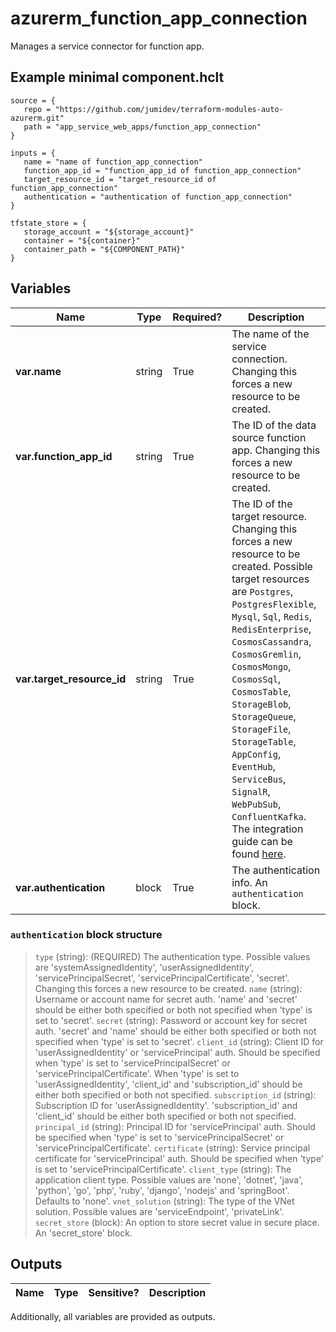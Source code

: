 # azurerm_function_app_connection

Manages a service connector for function app.

## Example minimal component.hclt

```hcl
source = {
   repo = "https://github.com/jumidev/terraform-modules-auto-azurerm.git" 
   path = "app_service_web_apps/function_app_connection" 
}

inputs = {
   name = "name of function_app_connection" 
   function_app_id = "function_app_id of function_app_connection" 
   target_resource_id = "target_resource_id of function_app_connection" 
   authentication = "authentication of function_app_connection" 
}

tfstate_store = {
   storage_account = "${storage_account}" 
   container = "${container}" 
   container_path = "${COMPONENT_PATH}" 
}

```

## Variables

| Name | Type | Required? |  Description |
| ---- | ---- | --------- |  ----------- |
| **var.name** | string | True | The name of the service connection. Changing this forces a new resource to be created. | 
| **var.function_app_id** | string | True | The ID of the data source function app. Changing this forces a new resource to be created. | 
| **var.target_resource_id** | string | True | The ID of the target resource. Changing this forces a new resource to be created. Possible target resources are `Postgres`, `PostgresFlexible`, `Mysql`, `Sql`, `Redis`, `RedisEnterprise`, `CosmosCassandra`, `CosmosGremlin`, `CosmosMongo`, `CosmosSql`, `CosmosTable`, `StorageBlob`, `StorageQueue`, `StorageFile`, `StorageTable`, `AppConfig`, `EventHub`, `ServiceBus`, `SignalR`, `WebPubSub`, `ConfluentKafka`. The integration guide can be found [here](https://learn.microsoft.com/en-us/azure/service-connector/how-to-integrate-postgres). | 
| **var.authentication** | block | True | The authentication info. An `authentication` block. | 

### `authentication` block structure

> `type` (string): (REQUIRED) The authentication type. Possible values are 'systemAssignedIdentity', 'userAssignedIdentity', 'servicePrincipalSecret', 'servicePrincipalCertificate', 'secret'. Changing this forces a new resource to be created.
> `name` (string): Username or account name for secret auth. 'name' and 'secret' should be either both specified or both not specified when 'type' is set to 'secret'.
> `secret` (string): Password or account key for secret auth. 'secret' and 'name' should be either both specified or both not specified when 'type' is set to 'secret'.
> `client_id` (string): Client ID for 'userAssignedIdentity' or 'servicePrincipal' auth. Should be specified when 'type' is set to 'servicePrincipalSecret' or 'servicePrincipalCertificate'. When 'type' is set to 'userAssignedIdentity', 'client_id' and 'subscription_id' should be either both specified or both not specified.
> `subscription_id` (string): Subscription ID for 'userAssignedIdentity'. 'subscription_id' and 'client_id' should be either both specified or both not specified.
> `principal_id` (string): Principal ID for 'servicePrincipal' auth. Should be specified when 'type' is set to 'servicePrincipalSecret' or 'servicePrincipalCertificate'.
> `certificate` (string): Service principal certificate for 'servicePrincipal' auth. Should be specified when 'type' is set to 'servicePrincipalCertificate'.
> `client_type` (string): The application client type. Possible values are 'none', 'dotnet', 'java', 'python', 'go', 'php', 'ruby', 'django', 'nodejs' and 'springBoot'. Defaults to 'none'.
> `vnet_solution` (string): The type of the VNet solution. Possible values are 'serviceEndpoint', 'privateLink'.
> `secret_store` (block): An option to store secret value in secure place. An 'secret_store' block.



## Outputs

| Name | Type | Sensitive? | Description |
| ---- | ---- | --------- | --------- |

Additionally, all variables are provided as outputs.
